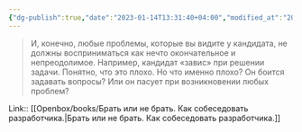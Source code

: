 ```yaml
---
{"dg-publish":true,"date":"2023-01-14T13:31:40+04:00","modified_at":"2023-03-25T14:07:17+04:00","title":"проблемы - это только повод призадуматься","aliases":"проблемы - это только повод призадуматься","dg-path":"/quotes/202204090842.md","permalink":"/quotes/202204090842/","dgPassFrontmatter":true}
---
```



> И, конечно, любые проблемы, которые вы видите у кандидата, не должны восприниматься как нечто окончательное и непреодолимое. Например, кандидат «завис» при решении задачи. Понятно, что это плохо. Но что именно плохо? Он боится задавать вопросы? Или он пасует при возникновении любых проблем?

Link:: [[Openbox/books/Брать или не брать. Как собеседовать разработчика.\|Брать или не брать. Как собеседовать разработчика.]]
